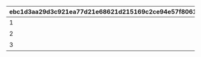 |ebc1d3aa29d3c921ea77d21e68621d215169c2ce94e57f806134110ff3e8ce7e|bc2ab69ec517561844c6a7e395b0c0c9ed2604c7806949c64db1e6a2923adac5|2344e9491f5067c1056a40cbfab44f89697c666af135b5ddf6a9530c36417038|3a183e545d0c25000d415cda03f9788cbe0a81bf82de9f82aa7d562ada3dc823|
| --- | --- | --- | --- |
|1|0|20023105|特別講座プレゼンレポート|
|2|0|20023111|メルクリウス財団活動日誌|
|3|2002301|20023115|ユニのメモ帳|